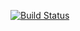 [![Build Status](https://travis-ci.org/jamesturk/go-strfry.svg)](https://travis-ci.org/jamesturk/go-strfry)

